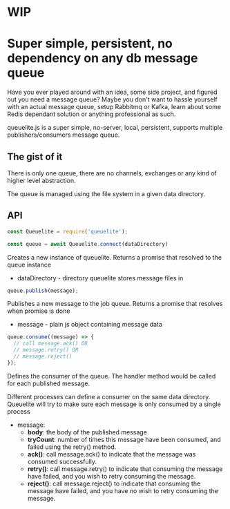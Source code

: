 # WIP

# Super simple, persistent, no dependency on any db message queue

Have you ever played around with an idea, some side project, and figured out you need a message queue? Maybe you don't want to hassle yourself with an actual message queue, setup Rabbitmq or Kafka, learn about some Redis dependant solution or anything professional as such.

queuelite.js is a super simple, no-server, local, persistent, supports multiple publishers/consumers message queue.

## The gist of it
There is only one queue, there are no channels, exchanges or any kind of higher level abstraction. 

The queue is managed using the file system in a given data directory.

## API
```js
const Queuelite = require('queuelite');
```

```js
const queue = await Queuelite.connect(dataDirectory)
```
Creates a new instance of queuelite. Returns a promise that resolved to the queue instance
- dataDirectory - directory queuelite stores message files in


```js
queue.publish(message);
```
Publishes a new message to the job queue. Returns a promise that resolves when promise is done
- message - plain js object containing message data

```js
queue.consume((message) => { 
  // call message.ack() OR
  // message.retry() OR
  // message.reject()
});
```
Defines the consumer of the queue. The handler method would be called for each published message.

Different processes can define a consumer on the same data directory. Queuelite will try to make sure each message is only consumed by a single process 

- message:
  - **body**: the body of the published message
  - **tryCount**: number of times this message have been consumed, and failed using the retry() method.
  - **ack()**: call message.ack() to indicate that the message was consumed successfully.
  - **retry()**: call message.retry() to indicate that consuming the message have failed, and you wish to retry consuming the message.
  - **reject()**: call message.reject() to indicate that consuming the message have failed, and you have no wish to retry consuming the message.